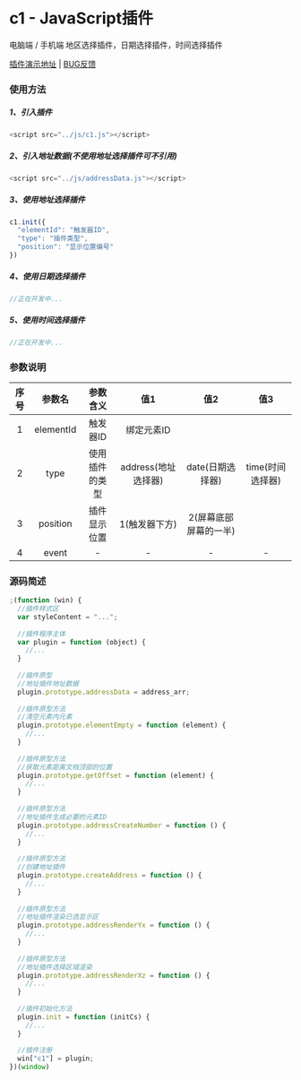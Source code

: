 # c1 - JavaScript插件

电脑端 / 手机端 地区选择插件，日期选择插件，时间选择插件

[插件演示地址](https://fengfanv.github.io/c1/demo/index.html) | [BUG反馈](https://fengfanv.github.io/c1/demo/index.html)

### 使用方法

##### 1、引入插件

```javascript
<script src="../js/c1.js"></script>
```

##### 2、引入地址数据(不使用地址选择插件可不引用)

```javascript
<script src="../js/addressData.js"></script>
```

##### 3、使用地址选择插件

```javascript
c1.init({
  "elementId": "触发器ID",
  "type": "插件类型",
  "position": "显示位置编号"
})
```

##### 4、使用日期选择插件

```javascript
//正在开发中...
```

##### 5、使用时间选择插件

```javascript
//正在开发中...
```

### 参数说明

序号    |参数名    |参数含义    |值1    |值2    |值3
:-----:|:-----:|:-----:|:-----:|:-----:|:-----:
1  |elementId  |触发器ID|绑定元素ID |  |
2  |type  |使用插件的类型|address(地址选择器)|date(日期选择器)|time(时间选择器)
3  |position|插件显示位置|1(触发器下方)|2(屏幕底部屏幕的一半)|
4  |event  |-|-|-|-

### 源码简述
```javascript
;(function (win) {
  //插件样式区
  var styleContent = "...";
  
  //插件程序主体
  var plugin = function (object) {
    //...
  }
  
  //插件原型
  //地址插件地址数据
  plugin.prototype.addressData = address_arr;
  
  //插件原型方法
  //清空元素内元素
  plugin.prototype.elementEmpty = function (element) {
    //...
  }
  
  //插件原型方法
  //获取元素距离文档顶部的位置
  plugin.prototype.getOffset = function (element) {
    //...
  }
  
  //插件原型方法
  //地址插件生成必要的元素ID
  plugin.prototype.addressCreateNumber = function () {
    //...
  }
  
  //插件原型方法
  //创建地址插件
  plugin.prototype.createAddress = function () {
    //...
  }
  
  //插件原型方法
  //地址插件渲染已选显示区
  plugin.prototype.addressRenderYx = function () {
    //...
  }
  
  //插件原型方法
  //地址插件选择区域渲染
  plugin.prototype.addressRenderXz = function () {
    //...
  }
  
  //插件初始化方法
  plugin.init = function (initCs) {
    //...
  }
  
  //插件注册
  win["c1"] = plugin;
})(window)
```
